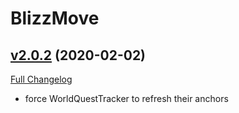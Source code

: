 # BlizzMove

## [v2.0.2](https://github.com/zanony/BlizzMove/tree/v2.0.2) (2020-02-02)
[Full Changelog](https://github.com/zanony/BlizzMove/compare/v2.0.1...v2.0.2)

- force WorldQuestTracker to refresh their anchors  